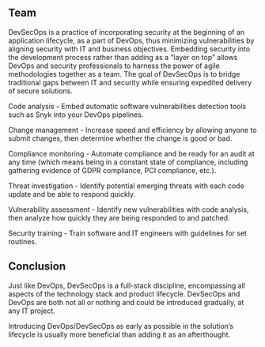 ## Team
DevSecOps is a practice of incorporating security at the beginning of an application lifecycle, as a part of DevOps, thus minimizing vulnerabilities by aligning security with IT and business objectives. Embedding security into the development process rather than adding as a “layer on top” allows DevOps and security professionals to harness the power of agile methodologies together as a team. The goal of DevSecOps is to bridge traditional gaps between IT and security while ensuring expedited delivery of secure solutions.

Code analysis
    - Embed automatic software vulnerabilities detection tools such as Snyk into your DevOps pipelines.

Change management
    - Increase speed and efficiency by allowing anyone to submit changes, then determine whether the change is good or bad.

Compliance monitoring
    - Automate compliance and be ready for an audit at any time (which means being in a constant state of compliance, including gathering evidence of GDPR compliance, PCI compliance, etc.).
    
Threat investigation
    - Identify potential emerging threats with each code update and be able to respond quickly.
    
Vulnerability assessment
    - Identify new vulnerabilities with code analysis, then analyze how quickly they are being responded to and patched.
    
Security training
    - Train software and IT engineers with guidelines for set routines.

## Conclusion
Just like DevOps, DevSecOps is a full-stack discipline, encompassing all aspects of the technology stack and product lifecycle. DevSecOps and DevOps are both not all or nothing and could be introduced gradually, at any IT project.

Introducing DevOps/DevSecOps as early as possible in the solution’s lifecycle is usually more beneficial than adding it as an afterthought.

For example, we recommend the following DevOps approach:
Once the software architecture is defined, the DevOps engineer works with the software architect to map-out components of the solutions then defines infrastructure as code, builds the initial automated CI/CD pipelines, including security/license -usage-auditing, while also providing all software developers with a stable development environment, before programmers even begin. Since we, like many other companies building secure DevOps for customers, do DevOps/DevSecOps for many clients, a Diophant engineer would usually come with a library of template solutions for common environments and fine-tune configurations in a matter of hours or a few days. If you are only starting with DevOps, see whether it makes sense to engage an outside expert to give your organization a jump-start.

When DevOps is introduced late, engineers often need to start by remediating problems such as slow and/or unreliable publishing/release process, gaps in automated monitoring, lack of strategy to deal with various forms of failure etc. However, introducing DevOps as remediation will usually not resolve the problem immediately, and might actually cause additional short-pressure by creating a backlog of issues for the development team, to align themselves with operations.